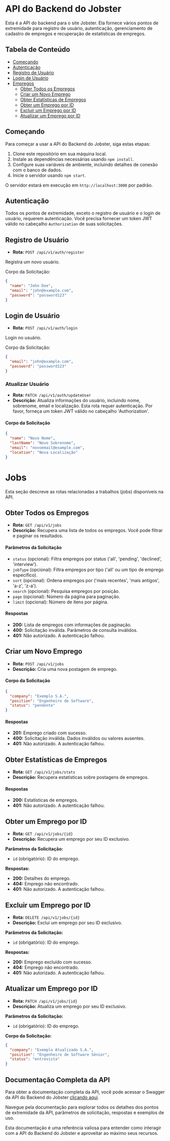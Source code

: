 
# API do Backend do Jobster


Esta é a API do backend para o site Jobster. Ela fornece vários pontos de extremidade para registro de usuário, autenticação, gerenciamento de cadastro de empregos e recuperação de estatísticas de empregos.

## Tabela de Conteúdo

- [Começando](#começando)
- [Autenticação](#autenticação)
- [Registro de Usuário](#registro-de-usuário)
- [Login de Usuário](#login-de-usuário)
- [Empregos](#Jobs)
  - [Obter Todos os Empregos](#obter-todos-os-empregos)
  - [Criar um Novo Emprego](#criar-um-novo-emprego)
  - [Obter Estatísticas de Empregos](#obter-estatísticas-de-empregos)
  - [Obter um Emprego por ID](#obter-um-emprego-por-id)
  - [Excluir um Emprego por ID](#excluir-um-emprego-por-id)
  - [Atualizar um Emprego por ID](#atualizar-um-emprego-por-id)

## Começando

Para começar a usar a API do Backend do Jobster, siga estas etapas:

1. Clone este repositório em sua máquina local.
2. Instale as dependências necessárias usando `npm install`.
3. Configure suas variáveis de ambiente, incluindo detalhes de conexão com o banco de dados.
4. Inicie o servidor usando `npm start`.

O servidor estará em execução em `http://localhost:3000` por padrão.

## Autenticação

Todos os pontos de extremidade, exceto o registro de usuário e o login de usuário, requerem autenticação. Você precisa fornecer um token JWT válido no cabeçalho `Authorization` de suas solicitações.

## Registro de Usuário

- **Rota:** `POST /api/v1/auth/register`

Registra um novo usuário.

Corpo da Solicitação:

```json
{
  "name": "John Doe",
  "email": "john@example.com",
  "password": "password123"
}
```

## Login de Usuário

- **Rota:** `POST /api/v1/auth/login`

Login no usuário.

Corpo da Solicitação:

```json
{
  "email": "john@example.com",
  "password": "password123"
}
```

### Atualizar Usuário

- **Rota:** `PATCH /api/v1/auth/updateUser`
- **Descrição:** Atualiza informações do usuário, incluindo nome, sobrenome, email e localização. Esta rota requer autenticação. Por favor, forneça um token JWT válido no cabeçalho 'Authorization'.


#### Corpo da Solicitação

```json
{
  "name": "Novo Nome",
  "lastName": "Novo Sobrenome",
  "email": "novoemail@example.com",
  "location": "Nova Localização"
}
```

# Jobs

Esta seção descreve as rotas relacionadas a trabalhos (jobs) disponíveis na API.

## Obter Todos os Empregos

- **Rota:** `GET /api/v1/jobs`
- **Descrição:** Recupera uma lista de todos os empregos. Você pode filtrar e paginar os resultados.

#### Parâmetros da Solicitação

- `status` (opcional): Filtra empregos por status ('all', 'pending', 'declined', 'interview').
- `jobType` (opcional): Filtra empregos por tipo ('all' ou um tipo de emprego específico).
- `sort` (opcional): Ordena empregos por ('mais recentes', 'mais antigos', 'a-z', 'z-a').
- `search` (opcional): Pesquisa empregos por posição.
- `page` (opcional): Número da página para paginação.
- `limit` (opcional): Número de itens por página.

#### Respostas

- **200:** Lista de empregos com informações de paginação.
- **400:** Solicitação inválida. Parâmetros de consulta inválidos.
- **401:** Não autorizado. A autenticação falhou.

## Criar um Novo Emprego

- **Rota:** `POST /api/v1/jobs`
- **Descrição:** Cria uma nova postagem de emprego.

#### Corpo da Solicitação

```json
{
  "company": "Exemplo S.A.",
  "position": "Engenheiro de Software",
  "status": "pendente"
}
```

#### Respostas

- **201:** Emprego criado com sucesso.
- **400:** Solicitação inválida. Dados inválidos ou valores ausentes.
- **401:** Não autorizado. A autenticação falhou.


## Obter Estatísticas de Empregos

- **Rota:** `GET /api/v1/jobs/stats`
- **Descrição:** Recupera estatísticas sobre postagens de empregos.

#### Respostas

- **200:** Estatísticas de empregos.
- **401:** Não autorizado. A autenticação falhou.


## Obter um Emprego por ID

- **Rota:** `GET /api/v1/jobs/{id}`
- **Descrição:** Recupera um emprego por seu ID exclusivo.

**Parâmetros da Solicitação:**

- `id` (obrigatório): ID do emprego.

**Respostas:**

- **200:** Detalhes do emprego.
- **404:** Emprego não encontrado.
- **401:** Não autorizado. A autenticação falhou.

## Excluir um Emprego por ID

- **Rota:** `DELETE /api/v1/jobs/{id}`
- **Descrição:** Exclui um emprego por seu ID exclusivo.

**Parâmetros da Solicitação:**

- `id` (obrigatório): ID do emprego.

**Respostas:**

- **200:** Emprego excluído com sucesso.
- **404:** Emprego não encontrado.
- **401:** Não autorizado. A autenticação falhou.


## Atualizar um Emprego por ID

- **Rota:** `PATCH /api/v1/jobs/{id}`
- **Descrição:** Atualiza um emprego por seu ID exclusivo.

**Parâmetros da Solicitação:**

- `id` (obrigatório): ID do emprego.

**Corpo da Solicitação:**

```json
{
  "company": "Exemplo Atualizado S.A.",
  "position": "Engenheiro de Software Sênior",
  "status": "entrevista"
}

```

## Documentação Completa da API

Para obter a documentação completa da API, você pode acessar o Swagger da API do Backend do Jobster [clicando aqui](https://temp-jobs-api-ogq6.onrender.com/docs-api/#/).

Navegue pela documentação para explorar todos os detalhes dos pontos de extremidade da API, parâmetros de solicitação, respostas e exemplos de uso.

Esta documentação é uma referência valiosa para entender como interagir com a API do Backend do Jobster e aproveitar ao máximo seus recursos.

